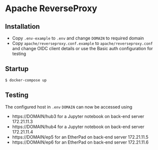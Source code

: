# Apache ReverseProxy
## Installation
- Copy ```.env-example``` to ```.env``` and change ```DOMAIN``` to required domain
- Copy ```apache/reverseproxy.conf.example``` to ```apache/reverseproxy.conf``` and change OIDC client details or use the Basic auth configuration for testing

## Startup
```$ docker-compose up```

## Testing
The configured host in ```.env``` ```DOMAIN``` can now be accessed using
  - https://DOMAIN/hub3 for a Jupyter notebook on back-end server 172.21.11.3
  - https://DOMAIN/hub4 for a Jupyter notebook on back-end server 172.21.11.4
  - https://DOMAIN/ep5 for an EtherPad on back-end server 172.21.11.5
  - https://DOMAIN/ep6 for an EtherPad on back-end server 172.21.11.6
